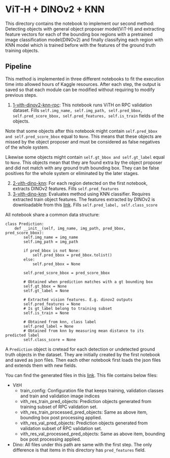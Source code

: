 # ViT-H + DINOv2 + KNN

This directory contains the notebook to implement our second method: Detecting objects with general object proposer model(ViT-H) and extracting feature vectors for each of the bounding box regions with a pretrained image classification model(DINOv2) and finally classifying each region with KNN model which is trained before with the features of the ground truth training objects. 



## Pipeline

This method is implemented in three different notebooks to fit the execution time into allowed hours of Kaggle resources. After each step, the output is saved so that each module can be modified without requiring to modify previous steps. 

1. [1-vith-dinov2-knn-rpc](1-vith-dinov2-knn-rpc.ipynb): This notebook runs ViTH on RPC validation dataset. Fills `self.img_name, self.img_path, self.pred_bbox, self.pred_score_bbox, self.pred_features, self.is_train` fields of the objects. 

Note that some objects after this notebook might contain `self.pred_bbox and self.pred_score_bbox` equal to `None`. This means that these objects are missed by the object proposer and must be considered as false negatives of the whole system.

Likewise some objects might contain `self.gt_bbox and self.gt_label` equal to `None`. This objects mean that they are found extra by the object proposer and did not match with any ground truth bounding box. They can be false positives for the whole system or eliminated by the later stages. 

        
2. [2-vith-dino-knn](2-vith-dino-knn.ipynb): For each region detected on the first notebook, extracts DINOv2 features. Fills `self.pred_features`
3. [3-vith-dino-knn](3-vith-dino-knn.ipynb): Evaluates method using KNN classifier. Requires extracted train object features. The features extracted by DINOv2 is downloadable from this [link](https://drive.google.com/file/d/149CjK5Rj5t6XnvXFwMKayuvNNsybo0iL/view?usp=sharing).
Fills `self.pred_label, self.class_score`

All notebook share a common data structure: 

```
class Prediction:
    def __init__(self, img_name, img_path, pred_bbox, pred_score_bbox):
        self.img_name = img_name
        self.img_path = img_path
        
        if pred_bbox is not None:
            self.pred_bbox = pred_bbox.tolist()
        else:
            self.pred_bbox = None
            
        self.pred_score_bbox = pred_score_bbox

        # Obtained when prediction matches with a gt bounding box
        self.gt_bbox = None
        self.gt_label = None

        # Extracted vision features. E.g. dinov2 outputs
        self.pred_features = None
        # Is gt_label belong to training subset
        self.is_train = None

        # Obtained from knn, class label
        self.pred_label = None
        # Obtained from knn by measuring mean distance to its predicted label
        self.class_score = None
```

A `Prediction` object is cretead for each detection or undetected ground truth objects in the dataset. They are initially created by the first notebook and saved as json files. Then each other notebook first loads the json files and extends them with new fields. 

You can find the generated files in this [link](https://drive.google.com/file/d/1UAvnxhYeUkO9cRyvgFqDHXnYTN0GU0Fa/view?usp=sharing). This file contains below files:

* VitH
    * train_config: Configuration file that keeps training, validation classes and train and validation image indices
    * vith_res_train_pred_objects: Prediction objects generated from training subset of RPC validation set.
    * vith_res_train_processed_pred_objects: Same as above item, bounding box post processing applied.
    * vith_res_val_pred_objects: Prediction objects generated from validation subset of RPC validation set.
    * vith_res_val_processed_pred_objects: Same as above item, bounding box post processing applied.
* Dino:
    All files under this path are same with the first step. The only difference is that items in this directory has `pred_features` field. 